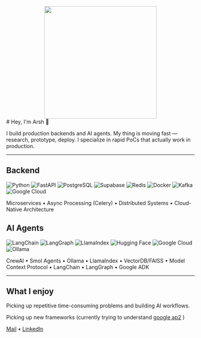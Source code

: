 <div align="center">
  <img src="https://media4.giphy.com/media/v1.Y2lkPTc5MGI3NjExbzdsdnZoaml1eTg0enVkbGQ2ejM1YmZpZm5xanhqMHlxcGdkYXJrbSZlcD12MV9naWZzX3NlYXJjaCZjdD1n/maNB0qAiRVAty/giphy.webp" width="300"/>
</div>
# Hey, I'm Arsh 👋

I build production backends and AI agents. My thing is moving fast — research, prototype, deploy. I specialize in rapid PoCs that actually work in production.

---

## Backend

![Python](https://img.shields.io/badge/Python-3776AB?style=for-the-badge&logo=python&logoColor=white)
![FastAPI](https://img.shields.io/badge/FastAPI-009688?style=for-the-badge&logo=fastapi&logoColor=white)
![PostgreSQL](https://img.shields.io/badge/PostgreSQL-316192?style=for-the-badge&logo=postgresql&logoColor=white)
![Supabase](https://img.shields.io/badge/Supabase-3ECF8E?style=for-the-badge&logo=supabase&logoColor=white)
![Redis](https://img.shields.io/badge/Redis-DC382D?style=for-the-badge&logo=redis&logoColor=white)
![Docker](https://img.shields.io/badge/Docker-2496ED?style=for-the-badge&logo=docker&logoColor=white)
![Kafka](https://img.shields.io/badge/Apache_Kafka-231F20?style=for-the-badge&logo=apache-kafka&logoColor=white)
![Google Cloud](https://img.shields.io/badge/Google_Cloud-4285F4?style=for-the-badge&logo=google-cloud&logoColor=white)

Microservices • Async Processing (Celery) • Distributed Systems • Cloud-Native Architecture

## AI Agents

![LangChain](https://img.shields.io/badge/LangChain-1C3C3C?style=for-the-badge&logo=langchain&logoColor=white)
![LangGraph](https://img.shields.io/badge/LangGraph-1C3C3C?style=for-the-badge&logo=langchain&logoColor=white)
![LlamaIndex](https://img.shields.io/badge/LlamaIndex-8B5CF6?style=for-the-badge&logo=data:image/svg+xml;base64,PHN2ZyB3aWR0aD0iMjQiIGhlaWdodD0iMjQiIHZpZXdCb3g9IjAgMCAyNCAyNCIgZmlsbD0ibm9uZSIgeG1sbnM9Imh0dHA6Ly93d3cudzMub3JnLzIwMDAvc3ZnIj48cGF0aCBkPSJNMTIgMkw0IDE4SDIwTDEyIDJaIiBmaWxsPSJ3aGl0ZSIvPjwvc3ZnPg==&logoColor=white)
![Hugging Face](https://img.shields.io/badge/Hugging_Face-FFD21E?style=for-the-badge&logo=huggingface&logoColor=black)
![Google Cloud](https://img.shields.io/badge/VertexAI-4285F4?style=for-the-badge&logo=google-cloud&logoColor=white)
![Ollama](https://img.shields.io/badge/Ollama-fff?style=for-the-badge&logo=ollama&logoColor=black)

CrewAI • Smol Agents • Ollama • LlamaIndex • VectorDB/FAISS • Model Context Protocol • LangChain • LangGraph • Google ADK

---

## What I enjoy

Picking up repetitive time-consuming problems and building AI workflows.

Picking up new frameworks (currently trying to understand [google ap2](https://cloud.google.com/blog/products/ai-machine-learning/announcing-agents-to-payments-ap2-protocol) )

[Mail](arsh.chowhan@outlook.com) • [LinkedIn](https://linkedin.com/in/arsh-zakee-chowhan/)
